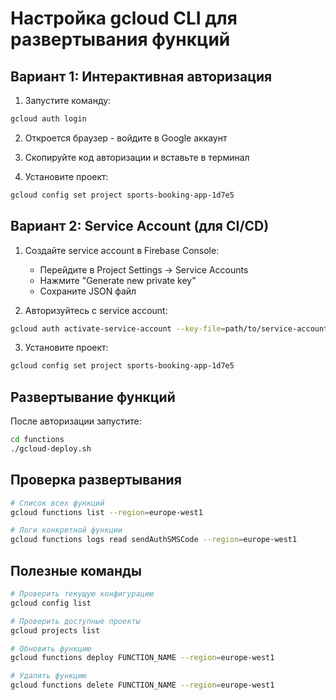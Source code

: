 # Настройка gcloud CLI для развертывания функций

## Вариант 1: Интерактивная авторизация

1. Запустите команду:
```bash
gcloud auth login
```

2. Откроется браузер - войдите в Google аккаунт

3. Скопируйте код авторизации и вставьте в терминал

4. Установите проект:
```bash
gcloud config set project sports-booking-app-1d7e5
```

## Вариант 2: Service Account (для CI/CD)

1. Создайте service account в Firebase Console:
   - Перейдите в Project Settings → Service Accounts
   - Нажмите "Generate new private key"
   - Сохраните JSON файл

2. Авторизуйтесь с service account:
```bash
gcloud auth activate-service-account --key-file=path/to/service-account-key.json
```

3. Установите проект:
```bash
gcloud config set project sports-booking-app-1d7e5
```

## Развертывание функций

После авторизации запустите:
```bash
cd functions
./gcloud-deploy.sh
```

## Проверка развертывания

```bash
# Список всех функций
gcloud functions list --region=europe-west1

# Логи конкретной функции
gcloud functions logs read sendAuthSMSCode --region=europe-west1
```

## Полезные команды

```bash
# Проверить текущую конфигурацию
gcloud config list

# Проверить доступные проекты
gcloud projects list

# Обновить функцию
gcloud functions deploy FUNCTION_NAME --region=europe-west1

# Удалить функцию
gcloud functions delete FUNCTION_NAME --region=europe-west1
```